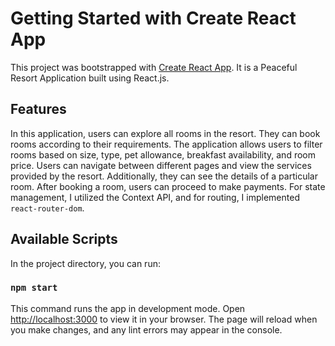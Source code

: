 # Getting Started with Create React App

This project was bootstrapped with [Create React App](https://github.com/facebook/create-react-app). It is a Peaceful Resort Application built using React.js.

## Features

In this application, users can explore all rooms in the resort. They can book rooms according to their requirements. The application allows users to filter rooms based on size, type, pet allowance, breakfast availability, and room price. Users can navigate between different pages and view the services provided by the resort. Additionally, they can see the details of a particular room. After booking a room, users can proceed to make payments. For state management, I utilized the Context API, and for routing, I implemented `react-router-dom`.

## Available Scripts

In the project directory, you can run:

### `npm start`

This command runs the app in development mode. Open [http://localhost:3000](http://localhost:3000) to view it in your browser. The page will reload when you make changes, and any lint errors may appear in the console.






